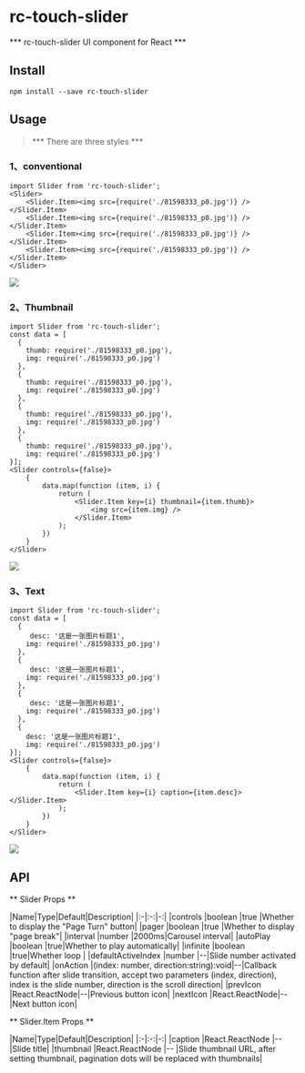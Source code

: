 # rc-touch-slider

*** rc-touch-slider UI component for React ***

## Install
```
npm install --save rc-touch-slider
```

## Usage

> *** There are three styles ***

### 1、conventional
```
import Slider from 'rc-touch-slider';
<Slider>
	<Slider.Item><img src={require('./81598333_p0.jpg')} /></Slider.Item>
	<Slider.Item><img src={require('./81598333_p0.jpg')} /></Slider.Item>
	<Slider.Item><img src={require('./81598333_p0.jpg')} /></Slider.Item>
	<Slider.Item><img src={require('./81598333_p0.jpg')} /></Slider.Item>
</Slider>
```

<img src="https://github.com/smilelabi/upload-img-files/blob/master/style1.gif" />

### 2、Thumbnail
```
import Slider from 'rc-touch-slider';
const data = [
  {
    thumb: require('./81598333_p0.jpg'),
	img: require('./81598333_p0.jpg')
  },
  {
    thumb: require('./81598333_p0.jpg'),
    img: require('./81598333_p0.jpg')
  },
  {
    thumb: require('./81598333_p0.jpg'),
	img: require('./81598333_p0.jpg')
  },
  {
    thumb: require('./81598333_p0.jpg'),
	img: require('./81598333_p0.jpg')
}];
<Slider controls={false}>
	{
		data.map(function (item, i) {
			return (
				<Slider.Item key={i} thumbnail={item.thumb}>
					<img src={item.img} />
				</Slider.Item>
			);
		})
	}
</Slider>
```

<img src="https://github.com/smilelabi/upload-img-files/blob/master/style2.gif" />

### 3、Text

```
import Slider from 'rc-touch-slider';
const data = [
  {
     desc: '这是一张图片标题1',
	img: require('./81598333_p0.jpg')
  },
  {
     desc: '这是一张图片标题1',
    img: require('./81598333_p0.jpg')
  },
  {
     desc: '这是一张图片标题1',
	img: require('./81598333_p0.jpg')
  },
  {
    desc: '这是一张图片标题1',
	img: require('./81598333_p0.jpg')
}];
<Slider controls={false}>
	{
		data.map(function (item, i) {
			return (
				<Slider.Item key={i} caption={item.desc}></Slider.Item>
			);
		})
	}
</Slider>
```
<img src="https://github.com/smilelabi/upload-img-files/blob/master/style3.gif" />

## API

** Slider Props **

|Name|Type|Default|Description|
|:-|:-:|-:|
|controls |boolean |true |Whether to display the "Page Turn" button|
|pager |boolean |true |Whether to display "page break"|
|interval |number |2000ms|Carousel interval|
|autoPlay  |boolean |true|Whether to play automatically|
|infinite  |boolean |true|Whether loop |
|defaultActiveIndex  |number |--|Slide number activated by default|
|onAction  |(index: number, direction:string):void|--|Callback function after slide transition, accept two parameters (index, direction), index is the slide number, direction is the scroll direction|
|prevIcon  |React.ReactNode|--|Previous button icon|
|nextIcon  |React.ReactNode|--|Next button icon|

** Slider.Item Props **

|Name|Type|Default|Description|
|:-|:-:|-:|
|caption |React.ReactNode |-- |Slide title|
|thumbnail  |React.ReactNode |-- |Slide thumbnail URL, after setting thumbnail, pagination dots will be replaced with thumbnails|

